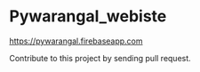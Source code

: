 # Pywarangal_webiste

https://pywarangal.firebaseapp.com

Contribute to this project by sending pull request.
